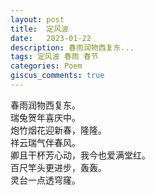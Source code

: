 ```yaml
---
layout: post
title:  定风波
date:   2023-01-22
description: 春雨润物西复东...
tags: 定风波 春雨 春节
categories: Poem
giscus_comments: true
---
```


春雨润物西复东。  
瑞兔贺年喜庆中。  
炮竹烟花迎新春，隆隆。  
祥云瑞气伴春风。  
卿且干杯芳心动，我今也爱满堂红。  
百尺竿头更进步，轰轰。  
灵台一点透穹窿。
